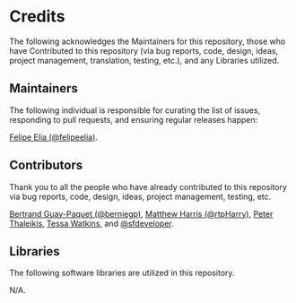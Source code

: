 # Credits

The following acknowledges the Maintainers for this repository, those who have Contributed to this repository (via bug reports, code, design, ideas, project management, translation, testing, etc.), and any Libraries utilized.

## Maintainers

The following individual is responsible for curating the list of issues, responding to pull requests, and ensuring regular releases happen:

[Felipe Elia (@felipeelia)](https://github.com/felipeelia).

## Contributors

Thank you to all the people who have already contributed to this repository via bug reports, code, design, ideas, project management, testing, etc.

[Bertrand Guay-Paquet (@berniegp)](https://github.com/berniegp),
[Matthew Harris (@rtpHarry)](https://github.com/rtpHarry),
[Peter Thaleikis](https://peterthaleikis.com/),
[Tessa Watkins](https://github.com/Tessachu),
and
[@sfdeveloper](https://profiles.wordpress.org/sfdeveloper/).

## Libraries

The following software libraries are utilized in this repository.

N/A.
